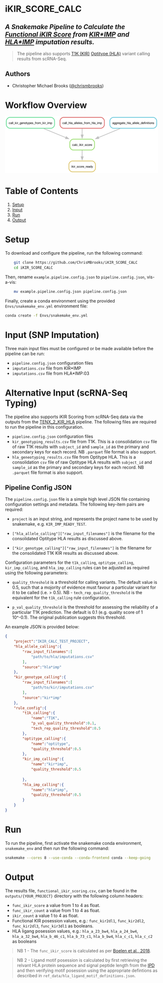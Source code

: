 # iKIR_SCORE_CALC
## _A Snakemake Pipeline to Calculate the [Functional iKIR Score](https://doi.org/10.1126/sciimmunol.aao2892) from [KIR*IMP](https://imp.science.unimelb.edu.au/kir/) and [HLA*IMP](https://imp.science.unimelb.edu.au/hla/) imputation results._ 
> The pipeline also supports [T1K (KIR)](https://doi.org/10.1101/gr.277585.122) [Optitype (HLA)](https://doi.org/10.1093/bioinformatics/btu548) variant calling results from scRNA-Seq.

## Authors
* Christopher Michael Brooks ([@chrismbrooks](https://github.com/chrismbrooks))

# Workflow Overview

![Pipeline Workflow info](./docs/rule-graph.png)

# Table of Contents
1. [Setup](#setup)
2. [Input](#inputs)
3. [Run](#run)
3. [Output](#output)

# Setup
To download and configure the pipeline, run the following command:

```sh
    git clone https://github.com/ChrisMBrooks/iKIR_SCORE_CALC
    cd iKIR_SCORE_CALC
```

Then, rename ``example.pipeline.config.json`` to ``pipeline.config.json``, vis-a-vis:

```sh
    mv example.pipeline.config.json pipeline.config.json
```

Finally, create a conda environment using the provided ``Envs/snakemake_env.yml`` environment file: 

```sh
conda create -f Envs/snakemake_env.yml
```

# Input (SNP Imputation)
Three main input files must be configured or be made available before the pipeline can be run: 
* ``pipeline.config.json`` configuration files
* ``imputations.csv`` file from KIR*IMP
* ``imputations.csv`` file from HLA*IMP:03

# Alternative Input (scRNA-Seq Typing)

The pipeline also supports iKIR Scoring from scRNA-Seq data via the outputs from the [TENX_2_KIR_HLA](https://github.com/ChrisMBrooks/TENX_2_KIR_HLA) pipeline. The following files are required to run the pipeline in this configuration. 
* ``pipeline.config.json`` configuration files
* ``kir_genotyping_results.csv`` file from T1K. This is a consolidation ``csv`` file of raw T1K results with ``subject_id`` and ``sample_id`` as the primary and secondary keys for each record. NB ``.parquet`` file format is also support. 
* ``hla_geneotyping_results.csv`` file from Optitype HLA. This is a consolidation ``csv`` file of raw Optitype HLA results with ``subject_id`` and ``sample_id`` as the primary and secondary keys for each record. NB ``.parquet`` file format is also support. 

## Pipeline Config JSON

The ``pipeline.config.json`` file is a simple high level JSON file containing configuration settings and metadata. The following key-item pairs are required: 

* ``project`` is an input string, and represents the project name to be used by snakemake, e.g. ``KIR_IMP_READY_TEST``. 

*  ``["hla_allele_calling"]["raw_input_filenames"]`` is the filename for the consolidated Optitype HLA results as discussed above. 

*  ``["kir_genotype_calling"]["raw_input_filenames"]`` is the filename for the consolidated T1K KIR results as discussed above. 

Configuration parameters for the ``t1k_calling``, ``optitype_calling``, ``kir_imp_calling``, and ``hla_imp_calling`` rules can be adjusted as required using the following parameters: 

* ``quality_threshold`` is a threshold for calling variants. The default value is 0.5, such that a mojority of evidence must favour a particular variant for it to be called (i.e. > 0.5). NB - ``tech_rep_quality_threshold`` is the equivalent for the ``t1k_calling`` rule configuration. 

* ``p_val_quality_threshold`` is the threshold for assessing the reliability of a particular T1K prediction. The default is 0.1 (e.g. quality score of 1 10^-0.1). The original publication suggests this threshold. 

An example JSON is provided below: 

```json
{
    "project":"IKIR_CALC_TEST_PROJECT",
    "hla_allele_calling":{
        "raw_input_filenames":[
            "path/to/hla/imputations.csv"
        ],
        "source":"hla*imp"
    },
    "kir_genotype_calling":{
        "raw_input_filenames":[
            "path/to/kir/imputations.csv"
        ],
        "source":"kir*imp"
    },
    "rule_config":{
        "t1k_calling":{
            "name":"T1K",
            "p_val_quality_threshold":0.1,
            "tech_rep_quality_threshold":0.5
        },
        "optitype_calling":{
            "name":"optitype",
            "quality_threshold":0.5
        },
        "kir_imp_calling":{
            "name":"kir*imp",
            "quality_threshold":0.5

        },
        "hla_imp_calling":{
            "name":"hla*imp",
            "quality_threshold":0.5
        }
    }
}
```

# Run
To run the pipeline, first activate the snakemake conda environment, ``snakemake_env`` and then run the following command:  

```sh
snakemake --cores 8 --use-conda --conda-frontend conda --keep-going
```

# Output
The results file, ``functional_ikir_scoring.csv``, can be found in the ``outputs/{YOUR_PROJECT}`` directory with the following column headers:

* ``func_ikir_score`` a value from 1 to 4 as float. 
* ``func_ikir_count`` a value from 1 to 4 as float. 
* ``ikir_count`` a value 1 to 4 as float. 
* Functional KIR posession values, e.g.: ``func_kir2dl1``, ``func_kir2dl2``, ``func_kir2dl3``, ``func_kir3dl1`` as booleans.
* HLA ligang posession values, e.g.: ``hla_a_23_bw4``, ``hla_a_24_bw4``, ``hla_a_32_bw4``, ``hla_b_46_c1``, ``hla_b_73_c1``, ``hla_b_bw4``, ``hla_c_c1``, ``hla_c_c2`` as booleans

> NB 1 - The ``func_ikir_score`` is calculated as per [Boelen et al., 2018](https://doi.org/10.1126/sciimmunol.aao2892).

> NB 2 - Ligand motif posession is calculated by first retrieving the relvant HLA protein sequence and signal peptide length from the [IPD](https://www.ebi.ac.uk/ipd/imgt/hla/) and then verifying motif posession using the appropriate defintions as described in ``ref_data/hla_ligand_motif_definitions.json``. 